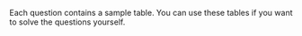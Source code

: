 Each question contains a sample table. You can use these tables if you want to solve the questions yourself.
